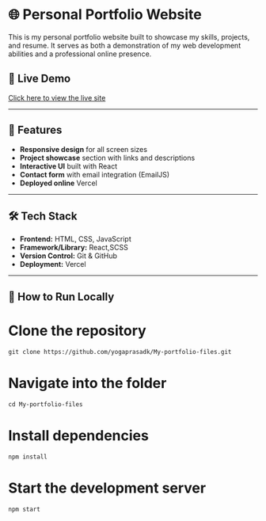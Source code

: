# 🌐 Personal Portfolio Website

This is my personal portfolio website built to showcase my skills, projects, and resume. It serves as both a demonstration of my web development abilities and a professional online presence.

## 🔗 Live Demo

[Click here to view the live site](https://www.yogaprasad.vercel.app)  

---

## 🚀 Features

- **Responsive design** for all screen sizes
- **Project showcase** section with links and descriptions
- **Interactive UI** built with React 
- **Contact form** with email integration (EmailJS)
- **Deployed online**  Vercel

---

## 🛠️ Tech Stack

- **Frontend:** HTML, CSS, JavaScript
- **Framework/Library:** React,SCSS
- **Version Control:** Git & GitHub
- **Deployment:** Vercel

---

## 📌 How to Run Locally

# Clone the repository
```
git clone https://github.com/yogaprasadk/My-portfolio-files.git
```

# Navigate into the folder

```
cd My-portfolio-files
```

# Install dependencies
```
npm install
```

# Start the development server

```
npm start
```
